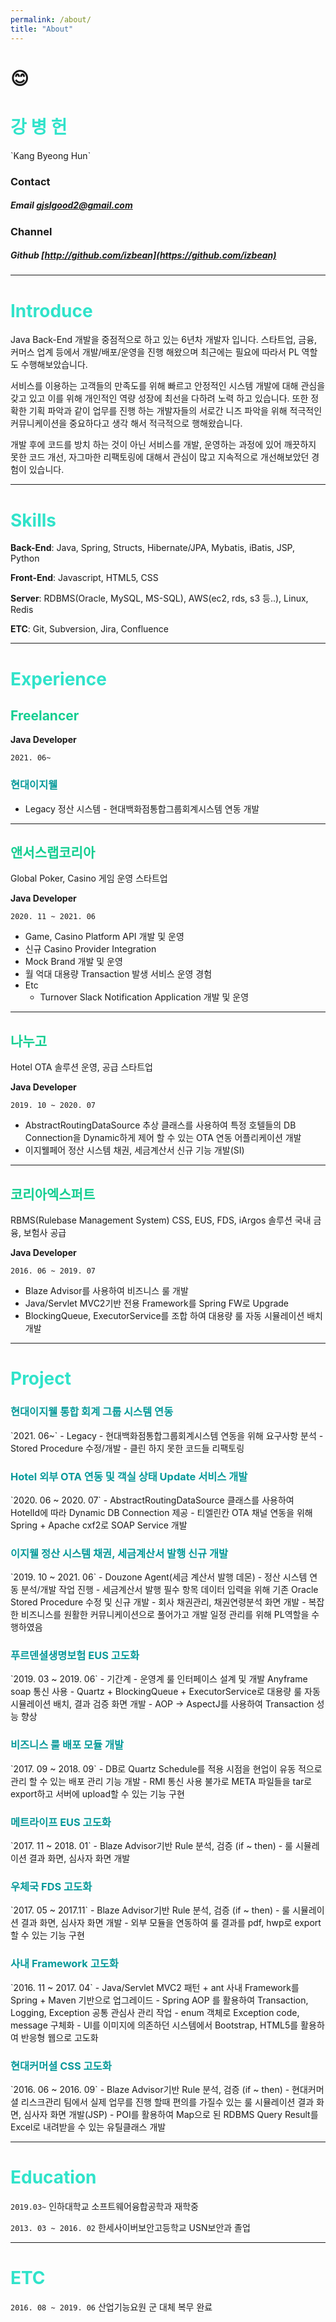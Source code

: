 ```yaml
---
permalink: /about/
title: "About"
---
```


<h1>😊</h1>
<h1><span style="color:rgb(48, 227, 202)">강 병 헌</span></h1>
`Kang Byeong Hun`

### Contact

##### **Email** [gjslgood2@gmail.com](mailto:gjslgood2@gmail.com)

### Channel

##### **Github** [http://github.com/izbean](https://github.com/izbean)

---

<h1><span style="color:rgb(48, 227, 202)">Introduce</span></h1>


Java Back-End 개발을 중점적으로 하고 있는 6년차 개발자 입니다. 스타트업, 금융, 커머스 업계 등에서 개발/배포/운영을 진행 해왔으며 최근에는 필요에 따라서 PL 역할도 수행해보았습니다. 

서비스를 이용하는 고객들의 만족도를 위해 빠르고 안정적인 시스템 개발에 대해 관심을 갖고 있고 이를 위해 개인적인 역량 성장에 최선을 다하려 노력 하고 있습니다. 또한 정확한 기획 파악과 같이 업무를 진행 하는 개발자들의 서로간 니즈 파악을 위해 적극적인 커뮤니케이션을 중요하다고 생각 해서 적극적으로 행해왔습니다.

개발 후에 코드를 방치 하는 것이 아닌 서비스를 개발, 운영하는 과정에 있어 깨끗하지 못한 코드 개선, 자그마한 리팩토링에 대해서 관심이 많고 지속적으로 개선해보았던 경험이 있습니다. 

---

<h1><span style="color:rgb(48, 227, 202)">Skills</span></h1>

**Back-End**: Java, Spring, Structs, Hibernate/JPA, Mybatis, iBatis, JSP, Python

**Front-End**: Javascript, HTML5, CSS

**Server**: RDBMS(Oracle, MySQL, MS-SQL), AWS(ec2, rds, s3 등..), Linux, Redis

**ETC**: Git, Subversion, Jira, Confluence

---

<h1><span style="color:rgb(48, 227, 202)">Experience</span></h1>


<h2><span style="color:rgb(19, 206, 145)">Freelancer</span></h2>

**Java Developer**

`2021. 06~`

<h3><span style="color:rgb(7, 154, 154)">현대이지웰</span></h3>

- Legacy 정산 시스템 - 현대백화점통합그룹회계시스템 연동 개발

---

<h2><span style="color:rgb(19, 206, 145)">앤서스랩코리아</span></h2>

Global Poker, Casino 게임 운영 스타트업

**Java Developer**

`2020. 11 ~ 2021. 06`

- Game, Casino Platform API 개발 및 운영
- 신규 Casino Provider Integration
- Mock Brand 개발 및 운영
- 월 억대 대용량 Transaction 발생 서비스 운영 경험
- Etc
    - Turnover Slack Notification Application 개발 및 운영

---

<h2><span style="color:rgb(19, 206, 145)">나누고</span></h2>

Hotel OTA 솔루션 운영, 공급 스타트업

**Java Developer**

`2019. 10 ~ 2020. 07`

- AbstractRoutingDataSource 추상 클래스를 사용하여 특정 호텔들의 DB Connection을 Dynamic하게 제어 할 수 있는 OTA 연동 어플리케이션 개발
- 이지웰페어 정산 시스템 채권, 세금계산서 신규 기능 개발(SI)

---

<h2><span style="color:rgb(19, 206, 145)">코리아엑스퍼트</span></h2>


RBMS(Rulebase Management System) CSS, EUS, FDS, iArgos 솔루션 국내 금융, 보험사 공급

**Java Developer**

`2016. 06 ~ 2019. 07`

- Blaze Advisor를 사용하여 비즈니스 룰 개발
- Java/Servlet MVC2기반 전용 Framework를 Spring FW로  Upgrade
- BlockingQueue, ExecutorService를 조합 하여 대용량 룰 자동 시뮬레이션 배치 개발

---

<h1><span style="color:rgb(48, 227, 202)">Project</span></h1>


<h3><span style="color:rgb(7, 154, 154)">현대이지웰 통합 회계 그룹 시스템 연동</span></h3>
`2021. 06~`
- Legacy - 현대백화점통합그룹회계시스템 연동을 위해 요구사항 분석
- Stored Procedure 수정/개발
- 클린 하지 못한 코드들 리팩토링


<h3><span style="color:rgb(7, 154, 154)">Hotel 외부 OTA 연동 및 객실 상태 Update 서비스 개발</span></h3>
`2020. 06 ~ 2020. 07`
- AbstractRoutingDataSource 클래스를 사용하여 HotelId에 따라 Dynamic DB Connection 제공
- 티엘린칸 OTA 채널 연동을 위해 Spring + Apache cxf2로 SOAP Service 개발


<h3><span style="color:rgb(7, 154, 154)">이지웰 정산 시스템 채권, 세금계산서 발행 신규 개발</span></h3>
`2019. 10 ~ 2021. 06`
- Douzone Agent(세금 계산서 발행 데몬) - 정산 시스템 연동 분석/개발 작업 진행
- 세금계산서 발행 필수 항목 데이터 입력을 위해 기존 Oracle Stored Procedure 수정 및 신규 개발
- 회사 채권관리, 채권연령분석 화면 개발
- 복잡한 비즈니스를 원활한 커뮤니케이션으로 풀어가고 개발 일정 관리를 위해 PL역할을 수행하였음


<h3><span style="color:rgb(7, 154, 154)">푸르덴셜생명보험 EUS 고도화</span></h3>
`2019. 03 ~ 2019. 06`
- 기간계 - 운영계 룰 인터페이스 설계 및 개발 Anyframe soap 통신 사용
- Quartz + BlockingQueue + ExecutorService로 대용량 룰 자동 시뮬레이션 배치, 결과 검증 화면 개발
- AOP → AspectJ를 사용하여 Transaction 성능 향상


<h3><span style="color:rgb(7, 154, 154)">비즈니스 룰 배포 모듈 개발</span></h3>
`2017. 09 ~ 2018. 09`
- DB로 Quartz Schedule를 적용 시점을 현업이 유동 적으로 관리 할 수 있는 배포 관리 기능 개발
- RMI 통신 사용 불가로 META 파일들을 tar로 export하고 서버에 upload할 수 있는 기능 구현


<h3><span style="color:rgb(7, 154, 154)">메트라이프 EUS 고도화</span></h3>
`2017. 11 ~ 2018. 01`
- Blaze Advisor기반 Rule 분석, 검증 (if ~ then)
- 룰 시뮬레이션 결과 화면, 심사자 화면 개발


<h3><span style="color:rgb(7, 154, 154)">우체국 FDS 고도화</span></h3>
`2017. 05 ~ 2017.11`
- Blaze Advisor기반 Rule 분석, 검증 (if ~ then)
- 룰 시뮬레이션 결과 화면, 심사자 화면 개발
- 외부 모듈을 연동하여 룰 결과를 pdf, hwp로 export 할 수 있는 기능 구현


<h3><span style="color:rgb(7, 154, 154)">사내 Framework 고도화</span></h3>
`2016. 11 ~ 2017. 04`
- Java/Servlet MVC2 패턴 + ant 사내 Framework를 Spring + Maven 기반으로 업그레이드
- Spring AOP 를 활용하여 Transaction, Logging, Exception 공통 관심사 관리 작업
- enum 객체로 Exception code, message 구체화
- UI를 이미지에 의존하던 시스템에서 Bootstrap, HTML5를 활용하여 반응형 웹으로 고도화

<h3><span style="color:rgb(7, 154, 154)">현대커머셜 CSS 고도화</span></h3> 
`2016. 06 ~ 2016. 09`
- Blaze Advisor기반 Rule 분석, 검증 (if ~ then)
- 현대커머셜 리스크관리 팀에서 실제 업무를 진행 할때 편의를 가질수 있는 룰 시뮬레이션 결과 화면, 심사자 화면 개발(JSP)
- POI를 활용하여 Map으로 된 RDBMS Query Result를 Excel로 내려받을 수 있는 유틸클래스 개발

---

<h1><span style="color:rgb(48, 227, 202)">Education</span></h1>

`2019.03~`
인하대학교 소프트웨어융합공학과 재학중

`2013. 03 ~ 2016. 02`
한세사이버보안고등학교 USN보안과 졸업

---

<h1><span style="color:rgb(48, 227, 202)">ETC</span></h1>

`2016. 08 ~ 2019. 06`
산업기능요원 군 대체 복무 완료